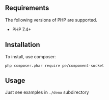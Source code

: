## Requirements

The following versions of PHP are supported.

* PHP 7.4+

## Installation

To install, use composer:

```
php composer.phar require pe/component-socket
```

## Usage

Just see examples in `./demo` subdirectory